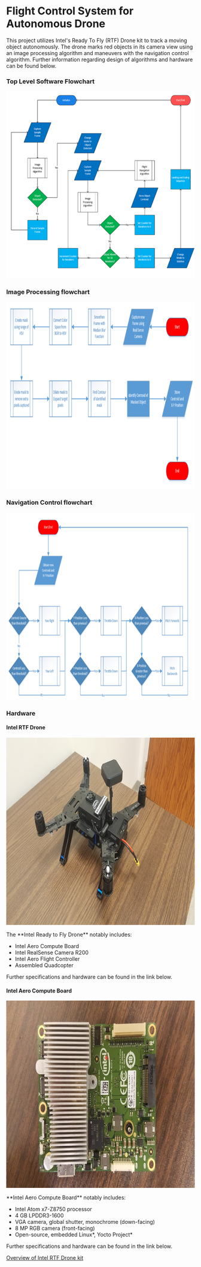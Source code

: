 # Flight Control System for Autonomous Drone
This project utilizes Intel's Ready To Fly (RTF) Drone kit to track a moving object autonomously. The drone marks red objects in its camera view using an image processing algorithm and maneuvers with the navigation control algorithm. Further information regarding design of algorithms and hardware can be found below. 

### Top Level Software Flowchart
<p align="center">
  <img width="600" height="500" src="https://github.com/stevens34400/IntelAeroDrone_ObjectTracking/blob/master/images/toplevel_flowchart.png">
</p>

### Image Processing flowchart
<p align="center">
  <img width="800" height="500" src="https://github.com/stevens34400/IntelAeroDrone_ObjectTracking/blob/master/images/imageprocessing_flowchart.png">
</p>

### Navigation Control flowchart
<p align="center">
  <img width="800" height="500" src="https://github.com/stevens34400/IntelAeroDrone_ObjectTracking/blob/master/images/navigation_flowchart.png">
</p>

### Hardware

#### Intel RTF Drone
<p align="center">
  <img width="800" height="500" src="https://github.com/stevens34400/IntelAeroDrone_ObjectTracking/blob/master/images/IntelRTFDrone.jpg">
</p>
The **Intel Ready to Fly Drone** notably includes:

- Intel Aero Compute Board 
- Intel RealSense Camera R200
- Intel Aero Flight Controller
- Assembled Quadcopter

Further specifications and hardware can be found in the link below.

#### Intel Aero Compute Board
<p align="center">
  <img width="800" height="500" src="https://github.com/stevens34400/IntelAeroDrone_ObjectTracking/blob/master/images/ComputeBoard.jpg">
</p>
**Intel Aero Compute Board** notably includes:

 - Intel Atom x7-Z8750 processor
 - 4 GB LPDDR3-1600
 - VGA camera, global shutter, monochrome (down-facing)
 - 8 MP RGB camera (front-facing)
 - Open-source, embedded Linux*, Yocto Project*
 
 Further specifications and hardware can be found in the link below.
 
 [Overview of Intel RTF Drone kit](https://www.intel.com/content/www/us/en/support/articles/000023271/drones/development-drones.html)
